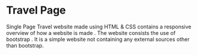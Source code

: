 # Travel Page
Single Page Travel website made using HTML & CSS contains a responsive overview of how a website is made . The website consists the use of bootstrap . It is a simple website not containing any external sources other than bootstrap.

